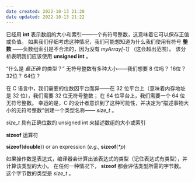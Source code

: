 ```yaml
---
date created: 2022-10-13 21:20
date updated: 2022-10-13 21:22
---
```


已经用 **int** 表示数组的大小和索引——一个有符号整数，这意味着它可以保存正值或负值。 如果我们仔细考虑这种情况，我们可能想知道为什么我们使用有符号 **整数** ——负数组索引是不合法的，因为没有 _myArray[-1]_ （这会超出范围）。 该分析表明我们应该使用 **unsigned int** 。

“什么是 _最正确_ 的类型？” 无符号整数有多种大小——我们想要 8 位吗？ 16位？ 32位？ 64位？

在 C 语言中，我们需要的位数因平台而异——在 32 位平台上（意味着内存地址是 32 位），我们需要 32 位无符号整数； 在 64 位平台上，我们需要一个 64 位无符号整数。 幸运的是，C 的设计者意识到了这种可能性，并决定为“描述事物大小的无符号整数”创建一个类型名称—— _size_t_ 。

_size_t_ 具有正确位数的 unsigned int 来描述数组的大小或索引

**sizeof** 运算符

**sizeof**(**double**)) or an expression (_e.g._, **sizeof**(_*p_)

如果操作数是表达式，编译器会计算出该表达式的类型（记住表达式有类型），并计算该类型的大小。 在任何一种情况下， **sizeof** 都会评估类型所需的字节数。 这个字节数的类型是 _size_t_ 。
